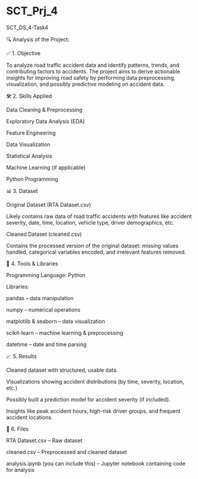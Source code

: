 # SCT_Prj_4

SCT_DS_4-Task4

🔍 Analysis of the Project:

✅ 1. Objective

To analyze road traffic accident data and identify patterns, trends, and contributing factors to accidents. The project aims to derive actionable insights for improving road safety by performing data preprocessing, visualization, and possibly predictive modeling on accident data.

🛠 2. Skills Applied

Data Cleaning & Preprocessing

Exploratory Data Analysis (EDA)

Feature Engineering

Data Visualization

Statistical Analysis

Machine Learning (if applicable)

Python Programming

📊 3. Dataset

Original Dataset (RTA Dataset.csv)

Likely contains raw data of road traffic accidents with features like accident severity, date, time, location, vehicle type, driver demographics, etc.

Cleaned Dataset (cleaned.csv)

Contains the processed version of the original dataset: missing values handled, categorical variables encoded, and irrelevant features removed.

🧰 4. Tools & Libraries

Programming Language: Python

Libraries:

pandas – data manipulation

numpy – numerical operations

matplotlib & seaborn – data visualization

scikit-learn – machine learning & preprocessing

datetime – date and time parsing

📈 5. Results

Cleaned dataset with structured, usable data.

Visualizations showing accident distributions (by time, severity, location, etc.)

Possibly built a prediction model for accident severity (if included).

Insights like peak accident hours, high-risk driver groups, and frequent accident locations.

📁 6. Files

RTA Dataset.csv – Raw dataset

cleaned.csv – Preprocessed and cleaned dataset

analysis.ipynb (you can include this) – Jupyter notebook containing code for analysis
